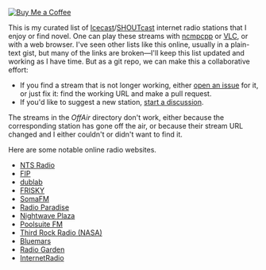 [![Buy Me a Coffee](https://img.shields.io/badge/Buy%20Me%20a-Coffee-orange)](https://www.buymeacoffee.com/mpierce)

This is my curated list 
of [Icecast](https://icecast.org)/[SHOUTcast](https://www.shoutcast.com) internet radio stations 
that I enjoy or find novel.
One can play these streams with [ncmpcpp](https://wiki.archlinux.org/title/ncmpcpp) 
or [VLC](https://wiki.archlinux.org/title/VLC_media_player), 
or with a web browser.
I've seen other lists like this online, usually in a plain-text gist,
but many of the links are broken—I'll keep this list
updated and working as I have time.
But as a git repo, we can make this a collaborative effort:

  - If you find a stream that is not longer working,
    either [open an issue](https://github.com/mikepierce/internet-radio-streams/issues) for it,
    or just fix it: find the working URL and make a pull request.
  - If you'd like to suggest a new station,
    [start a discussion](https://github.com/mikepierce/internet-radio-streams/discussions/categories/station-suggestions).

The streams in the _OffAir_ directory don't work,
either because the corresponding station has gone off the air,
or because their stream URL changed 
and I either couldn't or didn't want to find it.

Here are some notable online radio websites.

  - [NTS Radio](https://www.nts.live) 
  - [FIP](https://www.fip.fr) 
  - [dublab](https://www.dublab.com) 
  - [FRISKY](https://www.friskyradio.com) 
  - [SomaFM](https://somafm.com/) 
  - [Radio Paradise](https://radioparadise.com) 
  - [Nightwave Plaza](https://plaza.one) 
  - [Poolsuite FM](https://poolsuite.net) 
  - [Third Rock Radio (NASA)](https://thirdrockradio.net) 
  - [Bluemars](http://echoesofbluemars.org) 
  - [Radio Garden](http://radio.garden/) 
  - [InternetRadio](https://www.internet-radio.com) 

